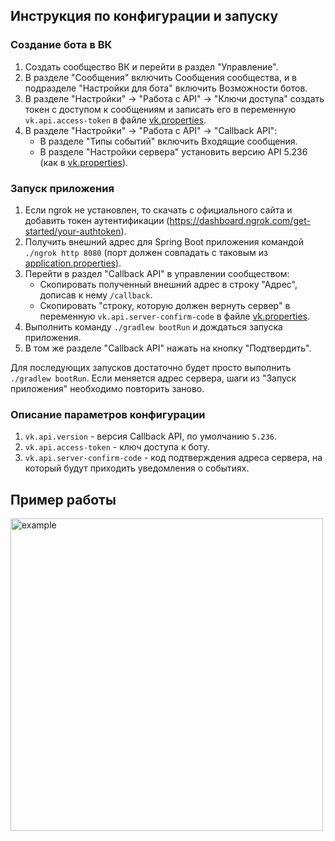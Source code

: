 ## Инструкция по конфигурации и запуску
### Создание бота в ВК
1. Создать сообщество ВК и перейти в раздел "Управление".
2. В разделе "Сообщения" включить Сообщения сообщества, и в подразделе "Настройки для бота" включить Возможности ботов.
3. В разделе "Настройки" -> "Работа с API" -> "Ключи доступа" создать токен с доступом к сообщениям 
и записать его в переменную `vk.api.access-token` в файле [vk.properties](src/main/resources/vk.properties).
4. В разделе "Настройки" -> "Работа с API" -> "Callback API":
   - В разделе "Типы событий" включить Входящие сообщения.
   - В разделе "Настройки сервера" установить версию API 5.236 (как в [vk.properties](src/main/resources/vk.properties)).

### Запуск приложения
1. Если ngrok не установлен, то скачать с официального сайта и добавить токен аутентификации (https://dashboard.ngrok.com/get-started/your-authtoken).
2. Получить внешний адрес для Spring Boot приложения командой `./ngrok http 8080` (порт должен совпадать с таковым из [application.properties](src/main/resources/application.properties)).
3. Перейти в раздел "Callback API" в управлении сообществом:
   - Скопировать полученный внешний адрес в строку "Адрес", дописав к нему `/callback`.
   - Скопировать "строку, которую должен вернуть сервер" в переменную `vk.api.server-confirm-code` в файле [vk.properties](src/main/resources/vk.properties).
4. Выполнить команду `./gradlew bootRun` и дождаться запуска приложения.
5. В том же разделе "Callback API" нажать на кнопку "Подтвердить".

Для последующих запусков достаточно будет просто выполнить `./gradlew bootRun`.
Если меняется адрес сервера, шаги из "Запуск приложения" необходимо повторить заново.

### Описание параметров конфигурации
1. `vk.api.version` - версия Callback API, по умолчанию `5.236`.
2. `vk.api.access-token` - ключ доступа к боту.
3. `vk.api.server-confirm-code` - код подтверждения адреса сервера, на который будут приходить уведомления о событиях.

## Пример работы
<img src="https://github.com/foliageh/vk-responder-bot/assets/46216950/53fe57e8-5e44-4cba-b131-c60b18d60bd0" alt="example" height="500" />
